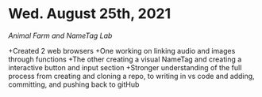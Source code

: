 #

<h1>Wed. August 25th, 2021</h1>

*Animal Farm and NameTag Lab*

+Created 2 web browsers
+One working on linking audio and images through functions
+The other creating a visual NameTag and creating a interactive button and input section
+Stronger understanding of the full process from creating and cloning a repo, to writing in vs code and adding, committing, and pushing back to gitHub